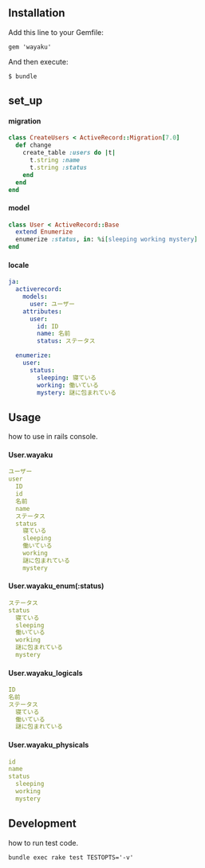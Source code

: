 ## Installation

Add this line to your Gemfile:

    gem 'wayaku'

And then execute:

    $ bundle

## set_up

#### migration

```ruby
class CreateUsers < ActiveRecord::Migration[7.0]
  def change
    create_table :users do |t|
      t.string :name
      t.string :status
    end
  end
end
```

#### model

```ruby
class User < ActiveRecord::Base
  extend Enumerize
  enumerize :status, in: %i[sleeping working mystery]
end
```

#### locale

```yml
ja:
  activerecord:
    models:
      user: ユーザー
    attributes:
      user:
        id: ID
        name: 名前
        status: ステータス

  enumerize:
    user:
      status:
        sleeping: 寝ている
        working: 働いている
        mystery: 謎に包まれている
```

## Usage

how to use in rails console.

#### User.wayaku

```yml
ユーザー
user
  ID
  id
  名前
  name
  ステータス
  status
    寝ている
    sleeping
    働いている
    working
    謎に包まれている
    mystery
```

#### User.wayaku_enum(:status)

```yml
ステータス
status
  寝ている
  sleeping
  働いている
  working
  謎に包まれている
  mystery
```

#### User.wayaku_logicals

```yml
ID
名前
ステータス
  寝ている
  働いている
  謎に包まれている
```

#### User.wayaku_physicals

```yml
id
name
status
  sleeping
  working
  mystery
```

## Development

how to run test code.

    bundle exec rake test TESTOPTS='-v'
